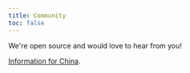 ```yaml
---
title: Community
toc: false
---
```


We're open source and would love to hear from you!

[Information for China](china.md).
